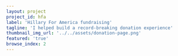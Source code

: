```yaml
---
layout: project
project_id: hfa
label: 'Hillary For America fundraising'
tagline: 'I helped build a record-breaking donation experience'
thumbnail_img_url: '../../assets/donation-page.png'
featured: 'true'
browse_index: 2
---
```

